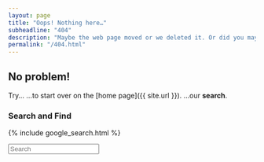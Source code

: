 ```yaml
---
layout: page
title: "Oops! Nothing here…"
subheadline: "404"
description: "Maybe the web page moved or we deleted it. Or did you maybe mistype the URL?"
permalink: "/404.html"
---
```

## No problem!

Try…
…to start over on the [home page]({{ site.url }}).
…our **search**.


### Search and Find

{% include google_search.html %}

<form onsubmit="google_search()" >
  <input type="text" id="google-search" placeholder="Search">
</form>
